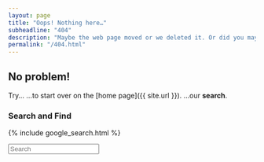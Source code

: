 ```yaml
---
layout: page
title: "Oops! Nothing here…"
subheadline: "404"
description: "Maybe the web page moved or we deleted it. Or did you maybe mistype the URL?"
permalink: "/404.html"
---
```

## No problem!

Try…
…to start over on the [home page]({{ site.url }}).
…our **search**.


### Search and Find

{% include google_search.html %}

<form onsubmit="google_search()" >
  <input type="text" id="google-search" placeholder="Search">
</form>
